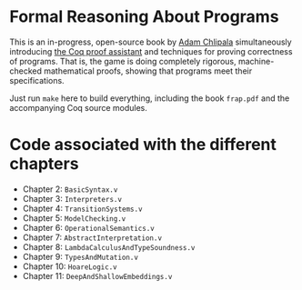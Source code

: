# Formal Reasoning About Programs

This is an in-progress, open-source book by [Adam Chlipala](http://adam.chlipala.net/) simultaneously introducing [the Coq proof assistant](http://coq.inria.fr/) and techniques for proving correctness of programs.  That is, the game is doing completely rigorous, machine-checked mathematical proofs, showing that programs meet their specifications.

Just run `make` here to build everything, including the book `frap.pdf` and the accompanying Coq source modules.

# Code associated with the different chapters

* Chapter 2: `BasicSyntax.v`
* Chapter 3: `Interpreters.v`
* Chapter 4: `TransitionSystems.v`
* Chapter 5: `ModelChecking.v`
* Chapter 6: `OperationalSemantics.v`
* Chapter 7: `AbstractInterpretation.v`
* Chapter 8: `LambdaCalculusAndTypeSoundness.v`
* Chapter 9: `TypesAndMutation.v`
* Chapter 10: `HoareLogic.v`
* Chapter 11: `DeepAndShallowEmbeddings.v`
